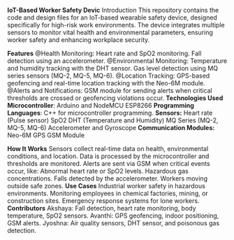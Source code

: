 **IoT-Based Worker Safety Devic**
Introduction
This repository contains the code and design files for an IoT-based wearable safety device, designed specifically for high-risk work environments. The device integrates multiple sensors to monitor vital health and environmental parameters, ensuring worker safety and enhancing workplace security.

**Features**
@Health Monitoring:
     Heart rate and SpO2 monitoring.
     Fall detection using an accelerometer.
@Environmental Monitoring:
      Temperature and humidity tracking with the DHT sensor.
      Gas level detection using MQ series sensors (MQ-2, MQ-5, MQ-6).
@Location Tracking:
      GPS-based geofencing and real-time location tracking with the Neo-6M module.
@Alerts and Notifications:
       GSM module for sending alerts when critical thresholds are crossed or geofencing violations occur.
**Technologies Used**
    **Microcontroller**: Arduino and NodeMCU ESP8266
    **Programming Languages**: C++ for microcontroller programming.
**Sensors:**
      Heart rate (Pulse sensor)
      SpO2
      DHT (Temperature and Humidity)
      MQ Series (MQ-2, MQ-5, MQ-6)
      Accelerometer and Gyroscope
**Communication Modules:**
     Neo-6M GPS
     GSM Module

**How It Works**
Sensors collect real-time data on health, environmental conditions, and location.
Data is processed by the microcontroller and thresholds are monitored.
Alerts are sent via GSM when critical events occur, like:
Abnormal heart rate or SpO2 levels.
Hazardous gas concentrations.
Falls detected by the accelerometer.
Workers moving outside safe zones.
**Use Cases**
Industrial worker safety in hazardous environments.
Monitoring employees in chemical factories, mining, or construction sites.
Emergency response systems for lone workers.
**Contributors**
Akshaya: Fall detection, heart rate monitoring, body temperature, SpO2 sensors.
Avanthi: GPS geofencing, indoor positioning, GSM alerts.
Jyoshna: Air quality sensors, DHT sensor, and poisonous gas detection.








